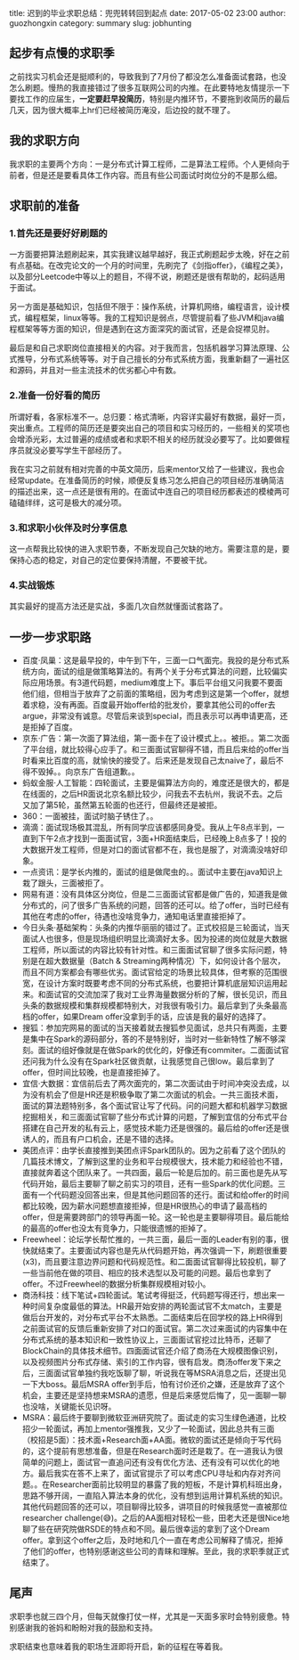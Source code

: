 title: 迟到的毕业求职总结：兜兜转转回到起点
date: 2017-05-02 23:00
author: guozhongxin
category: summary
slug: jobhunting   
<!-- summary:  -->

## 起步有点慢的求职季

之前找实习机会还是挺顺利的，导致我到了7月份了都没怎么准备面试套路，也没怎么刷题。慢热的我直接错过了很多互联网公司的内推。在此要特地友情提示一下要找工作的应届生，**一定要赶早投简历**，特别是内推环节，不要拖到收简历的最后几天，因为很大概率上hr们已经被简历淹没，后边投的就不理了。

## 我的求职方向

我求职的主要两个方向：一是分布式计算工程师，二是算法工程师。个人更倾向于前者，但是还是要看具体工作内容。而且有些公司面试时岗位分的不是那么细。

## 求职前的准备

### 1.首先还是要好好刷题的

一方面要把算法题刷起来，其实我建议越早越好，我正式刷题起步太晚，好在之前有点基础。在改完论文的一个月的时间里，先刷完了《剑指offer》，《编程之美》，以及部分Leetcode中等以上的题目，不得不说，刷题还是很有帮助的，起码适用于面试。

另一方面是基础知识，包括但不限于：操作系统，计算机网络，编程语言，设计模式，编程框架，linux等等。我的工程知识是弱点，尽管提前看了些JVM和java编程框架等等方面的知识，但是遇到在这方面深究的面试官，还是会捉襟见肘。

最后是和自己求职岗位直接相关的内容。对于我而言，包括机器学习算法原理、公式推导，分布式系统等等。对于自己擅长的分布式系统方面，我重新翻了一遍社区和源码，并且对一些主流技术的优劣都心中有数。

### 2.准备一份好看的简历

所谓好看，各家标准不一。总归要：格式清晰，内容详实最好有数据，最好一页，突出重点。工程师的简历还是要突出自己的项目和实习经历的，一些相关的奖项也会增添光彩，太过普遍的成绩或者和求职不相关的经历就没必要写了。比如要做程序员就没必要写学生干部经历了。

我在实习之前就有相对完善的中英文简历，后来mentor又给了一些建议，我也会经常update。在准备简历的时候，顺便反复练习怎么把自己的项目经历准确简洁的描述出来，这一点还是很有用的。在面试中连自己的项目经历都表述的模棱两可磕磕绊绊，这可是极大的减分项。

### 3.和求职小伙伴及时分享信息

这一点帮我比较快的进入求职节奏，不断发现自己欠缺的地方。需要注意的是，要保持心态的稳定，对自己的定位要保持清醒，不要被干扰。

### 4.实战锻炼

其实最好的提高方法还是实战，多面几次自然就懂面试套路了。

## 一步一步求职路

* 百度·凤巢：这是最早投的，中午到下午，三面一口气面完。我投的是分布式系统方向，面试的组是做策略算法的。有两个关于分布式算法的问题，比较偏实际应用场景。有3道代码题，medium难度上下。事后平台组又问我要不要面他们组，但相当于放弃了之前面的策略组，因为考虑到这是第一个offer，就想着求稳，没有再面。百度最开始offer给的批发价，要拿其他公司的offer去argue，非常没有诚意。尽管后来谈到special，而且表示可以再申请更高，还是拒掉了百度。
* 京东·广告：第一次面了算法组，第一面卡在了设计模式上。。被拒。。第二次面了平台组，就比较得心应手了。和三面面试官聊得不错，而且后来给的offer当时看来比百度的高，就愉快的接受了。后来还是发现自己太naive了，最后不得不毁掉。。向京东广告组道歉。。
* 蚂蚁金服·人工智能：四轮面试，主要是偏算法方向的，难度还是很大的，都是在线面的，之后HR面说北京名额比较少，问我去不去杭州，我说不去。之后又加了第5轮，虽然第五轮面的也还行，但最终还是被拒。
* 360：一面被挂，面试时脑子锈住了。。
* 滴滴：面试现场极其混乱，所有同学应该都感同身受。我从上午8点半到，一直到下午2点才找到一面面试官，3面+HR面结束后，已经晚上8点多了！投的大数据开发工程师，但是对口的面试官都不在，我也是服了，对滴滴没啥好印象。
* 一点资讯：是学长内推的，面试的组是做爬虫的。。面试中主要在java知识上栽了跟头，三面被拒了。
* 网易有道：没有具体区分岗位，但是二三面面试官都是做广告的，知道我是做分布式的，问了很多广告系统的问题，回答的还可以。给了offer，当时已经有其他在考虑的offer，待遇也没啥竞争力，通知电话里直接拒掉了。
* 今日头条·基础架构：头条的内推华丽丽的错过了。正式校招是三轮面试，当天面试人也很多，但是现场组织明显比滴滴好太多。因为投递的岗位就是大数据工程师，所以面试的内容比较有针对性。和三面面试官聊了很多实际问题，特别是在超大数据量（Batch & Streaming两种情况）下，如何设计各个层次，而且不同方案都会有哪些优劣。面试官给定的场景比较具体，但考察的范围很宽，在设计方案时既要考虑不同的分布式系统，也要把计算机底层知识运用起来。和面试官的交流加深了我对工业界海量数据分析的了解，很长见识，而且头条的数据规模和集群规模都特别大，对我很有吸引力。最后拿到了头条最高档的offer，如果Dream offer没拿到手的话，应该是我的最好的选择了。
* 搜狐：参加完网易的面试的当天接着就去搜狐参见面试，总共只有两面，主要是集中在Spark的源码部分，答的不是特别好，当时对一些新特性了解不够深刻。面试的组好像就是在做Spark的优化的，好像还有commiter。二面面试官还问我为什么没有在Spark社区做贡献，让我感觉自己很low。最后拿到了offer，但时间比较晚，也是直接拒掉了。
* 宜信·大数据：宜信前后去了两次面完的，第二次面试由于时间冲突没去成，以为没有机会了但是HR还是积极争取了第二次面试的机会。一共三面技术面，面试的算法题特别多，各个面试官让写了代码。问的问题大都和机器学习数据挖掘相关，和三面面试官聊了些分布式计算的问题，了解到宜信的分布式平台搭建在自己开发的私有云上，感觉技术能力还是很强的。最后给的offer还是很诱人的，而且有户口机会，还是不错的选择。
* 美团点评：由学长直接推到美团点评Spark团队的。因为之前看了这个团队的几篇技术博文，了解到这里的业务和平台规模很大，技术能力和经验也不错，直接就奔着这个团队来了。一共四面，最后一轮是后加的。前三面也是先从写代码开始，最后主要聊了聊之前实习的项目，还有一些Spark的优化问题。三面有一个代码题没回答出来，但是其他问题回答的还行。面试和给offer的时间都比较晚，因为薪水问题想直接拒掉，但是HR很热心的申请了最高档的offer，但是需要跨部门的领导再面一轮。这一轮也是主要聊得项目。最后能给的最高的offer也没太有竞争力，只能很遗憾的拒掉了。
* Freewheel：论坛学长帮忙推的，一共三面，最后一面的Leader有别的事，很快就结束了。主要面试内容也是先从代码题开始，再次强调一下，刷题很重要(x3)，而且要注意边界问题和代码规范性。和二面面试官聊得比较投机，聊了一些当前他在做的项目、相应的技术选型以及可能的问题。最后也拿到了offer。不过Freewheel的数据分析集群规模相对较小。
* 商汤科技：线下笔试+四轮面试。笔试考得挺泛，代码题写得还行，想出来一种时间复杂度最低的算法。HR最开始安排的两轮面试官不太match，主要是做后台开发的，对分布式平台不太熟悉。二面结束后在回学校的路上HR得到之前面试官的反馈后重新安排了对口的面试官。第二次过来面试的内容集中在分布式系统的基本知识和一致性协议上，三面面试官挖过比特币，还聊了BlockChain的具体技术细节。四面面试官还介绍了商汤在大规模图像识别，以及视频图片分布式存储、索引的工作内容，很有启发。商汤offer发下来之后，三面面试官单独约我吃饭聊了聊，听说我在等MSRA消息之后，还提出见一下大boss。最后MSRA offer到手后，怕有讨价还价之嫌，还是放弃了这个机会，主要还是坚持想来MSRA的遗愿，但是后来感觉后悔了，见一面聊一聊也没啥，关键能长见识呀。
* MSRA：最后终于要聊到微软亚洲研究院了。面试走的实习生绿色通道，比校招少一轮面试，再加上mentor强推我，又少了一轮面试，因此总共有三面（校招是5面）：技术面+Research面+AA面。微软的面试还是倾向于写代码的，这个提前有思想准备，但是在Research面时还是栽了。在一道我认为很简单的问题上，面试官一直追问还有没有优化方法、还有没有可以优化的地方。最后我实在答不上来了，面试官提示了可以考虑CPU寻址和内存对齐问题。。在Researcher面前比较明显的暴露了我的短板，不是计算机科班出身，思路不够开阔，一直陷入算法本身的优化，没有想到运用计算机系统的知识。其他代码题回答的还可以，项目聊得比较多，讲项目的时候我感觉一直被那位researcher challenge(😅)。之后的AA面相对轻松一些，田老大还是很Nice地聊了些在研究院做RSDE的特点和不同。最后很幸运的拿到了这个Dream offer。拿到这个offer之后，及时地和几个一直在考虑公司解释了情况，拒掉了他们的offer，也特别感谢这些公司的青睐和理解。至此，我的求职季就正式结束了。

## 尾声

求职季也就三四个月，但每天就像打仗一样，尤其是一天面多家时会特别疲惫。特别感谢我的爸妈和盼盼对我的鼓励和支持。

求职结束也意味着我的职场生涯即将开启，新的征程在等着我。
